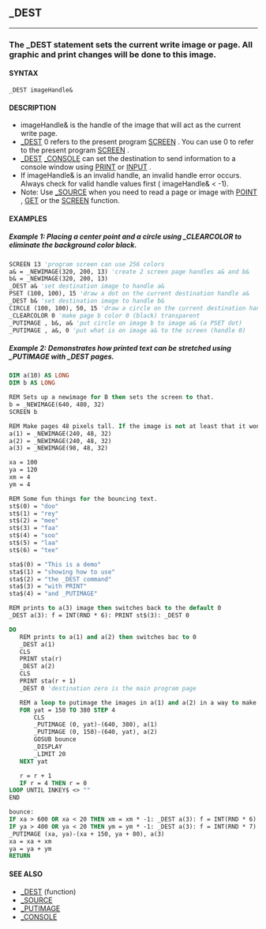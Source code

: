 ## _DEST
---

### The _DEST statement sets the current write image or page. All graphic and print changes will be done to this image.

#### SYNTAX

`_DEST imageHandle&`

#### DESCRIPTION
* imageHandle& is the handle of the image that will act as the current write page.
* [_DEST](./_DEST.md) 0 refers to the present program [SCREEN](./SCREEN.md) . You can use 0 to refer to the present program [SCREEN](./SCREEN.md) .
* [_DEST](./_DEST.md) [_CONSOLE](./_CONSOLE.md) can set the destination to send information to a console window using [PRINT](./PRINT.md) or [INPUT](./INPUT.md) .
* If imageHandle& is an invalid handle, an invalid handle error occurs. Always check for valid handle values first ( imageHandle& < -1).
* Note: Use [_SOURCE](./_SOURCE.md) when you need to read a page or image with [POINT](./POINT.md) , [GET](./GET.md) or the [SCREEN](./SCREEN.md) function.


#### EXAMPLES
##### Example 1: Placing a center point and a circle using _CLEARCOLOR to eliminate the background color black.
```vb
SCREEN 13 'program screen can use 256 colors
a& = _NEWIMAGE(320, 200, 13) 'create 2 screen page handles a& and b&
b& = _NEWIMAGE(320, 200, 13)
_DEST a& 'set destination image to handle a&
PSET (100, 100), 15 'draw a dot on the current destination handle a&
_DEST b& 'set destination image to handle b&
CIRCLE (100, 100), 50, 15 'draw a circle on the current destination handle b&
_CLEARCOLOR 0 'make page b color 0 (black) transparent
_PUTIMAGE , b&, a& 'put circle on image b to image a& (a PSET dot)
_PUTIMAGE , a&, 0 'put what is on image a& to the screen (handle 0)
```
  
##### Example 2: Demonstrates how printed text can be stretched using _PUTIMAGE with _DEST pages.
```vb
DIM a(10) AS LONG
DIM b AS LONG

REM Sets up a newimage for B then sets the screen to that.
b = _NEWIMAGE(640, 480, 32)
SCREEN b

REM Make pages 48 pixels tall. If the image is not at least that it wont work
a(1) = _NEWIMAGE(240, 48, 32)
a(2) = _NEWIMAGE(240, 48, 32)
a(3) = _NEWIMAGE(98, 48, 32)

xa = 100
ya = 120
xm = 4
ym = 4

REM Some fun things for the bouncing text.
st$(0) = "doo"
st$(1) = "rey"
st$(2) = "mee"
st$(3) = "faa"
st$(4) = "soo"
st$(5) = "laa"
st$(6) = "tee"

sta$(0) = "This is a demo"
sta$(1) = "showing how to use"
sta$(2) = "the _DEST command"
sta$(3) = "with PRINT"
sta$(4) = "and _PUTIMAGE"

REM prints to a(3) image then switches back to the default 0
_DEST a(3): f = INT(RND * 6): PRINT st$(3): _DEST 0

DO
   REM prints to a(1) and a(2) then switches bac to 0
   _DEST a(1)
   CLS
   PRINT sta(r)
   _DEST a(2)
   CLS
   PRINT sta(r + 1)
   _DEST 0 'destination zero is the main program page

   REM a loop to putimage the images in a(1) and a(2) in a way to make it look like its rolling
   FOR yat = 150 TO 380 STEP 4
       CLS
       _PUTIMAGE (0, yat)-(640, 380), a(1)
       _PUTIMAGE (0, 150)-(640, yat), a(2)
       GOSUB bounce
       _DISPLAY
       _LIMIT 20
   NEXT yat

   r = r + 1
   IF r = 4 THEN r = 0
LOOP UNTIL INKEY$ <> ""
END

bounce:
IF xa > 600 OR xa < 20 THEN xm = xm * -1: _DEST a(3): f = INT(RND * 6): CLS: _CLEARCOLOR 0: PRINT st$(f): _DEST 0
IF ya > 400 OR ya < 20 THEN ym = ym * -1: _DEST a(3): f = INT(RND * 7): CLS: _CLEARCOLOR 0: PRINT st$(f): _DEST 0
_PUTIMAGE (xa, ya)-(xa + 150, ya + 80), a(3)
xa = xa + xm
ya = ya + ym
RETURN
```
  


#### SEE ALSO
* [_DEST](./_DEST.md) (function)
* [_SOURCE](./_SOURCE.md)
* [_PUTIMAGE](./_PUTIMAGE.md)
* [_CONSOLE](./_CONSOLE.md)
